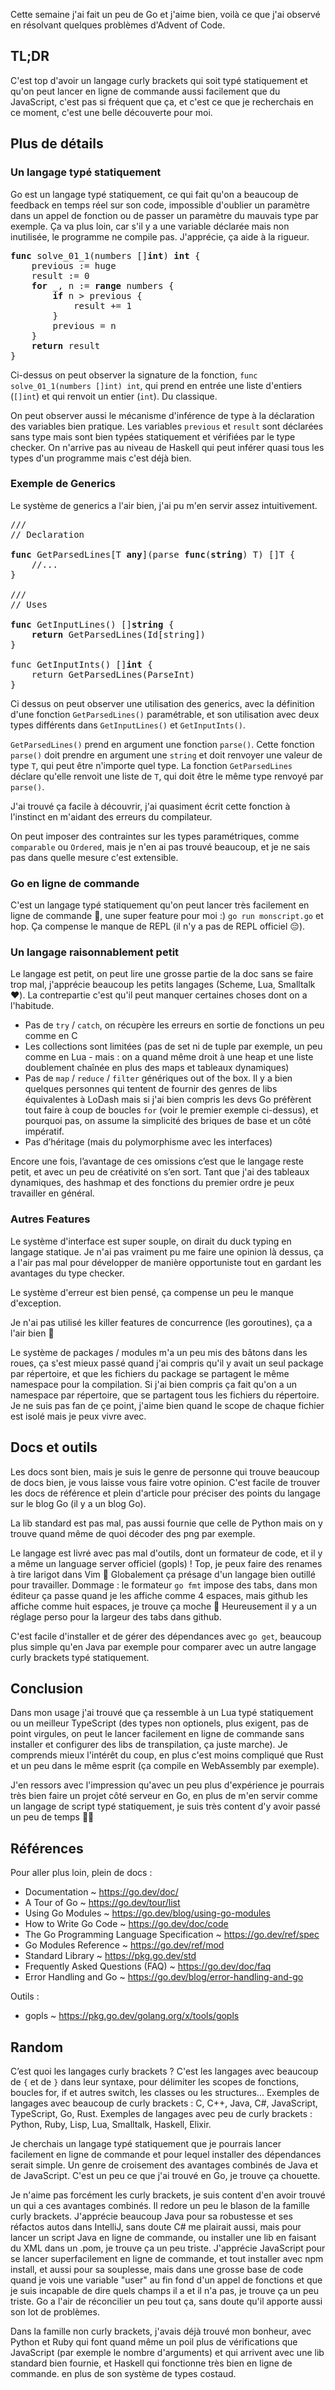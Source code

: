 Cette semaine j'ai fait un peu de Go et j'aime bien, voilà ce que j'ai observé en résolvant quelques problèmes d'Advent of Code.

## TL;DR

C'est top d'avoir un langage curly brackets qui soit typé statiquement et qu'on peut lancer en ligne de commande aussi facilement que du JavaScript, c'est pas si fréquent que ça, et c'est ce que je recherchais en ce moment, c'est une belle découverte pour moi.

## Plus de détails

### Un langage typé statiquement

Go est un langage typé statiquement, ce qui fait qu'on a beaucoup de feedback en temps réel sur son code, impossible d'oublier un paramètre dans un appel de fonction ou de passer un paramètre du mauvais type par exemple. Ça va plus loin, car s'il y a une variable déclarée mais non inutilisée, le programme ne compile pas. J'apprécie, ça aide à la rigueur.

<pre>
<b>func</b> solve_01_1(numbers []<b>int</b>) <b>int</b> {
	previous := huge
	result := 0
	<b>for</b> _, n := <b>range</b> numbers {
		<b>if</b> n > previous {
			result += 1
		}
		previous = n
	}
	<b>return</b> result
}
</pre>

Ci-dessus on peut observer la signature de la fonction, `func solve_01_1(numbers []int) int`, qui prend en entrée une liste d'entiers (`[]int`) et qui renvoit un entier (`int`). Du classique.

On peut observer aussi le mécanisme d'inférence de type à la déclaration des variables bien pratique. Les variables `previous` et `result` sont déclarées sans type mais sont bien typées statiquement et vérifiées par le type checker. On n'arrive pas au niveau de Haskell qui peut inférer quasi tous les types d'un programme mais c'est déjà bien.

### Exemple de Generics

Le système de generics a l'air bien, j'ai pu m'en servir assez intuitivement.

<pre>
///
// Declaration

<b>func</b> GetParsedLines[T <b>any</b>](parse <b>func</b>(<b>string</b>) T) []T {
    //...
}

///
// Uses

<b>func</b> GetInputLines() []<b>string</b> {
	<b>return</b> GetParsedLines(Id[string])
}

func GetInputInts() []<b>int</b> {
	return GetParsedLines(ParseInt)
}
</pre>

Ci dessus on peut observer une utilisation des generics, avec la définition d'une fonction `GetParsedLines()` paramétrable, et son utilisation avec deux types différents dans `GetInputLines()` et `GetInputInts()`.

`GetParsedLines()` prend en argument une fonction `parse()`. Cette fonction `parse()` doit prendre en argument une `string` et doit renvoyer une valeur de type `T`, qui peut être n'importe quel type. La fonction `GetParsedLines` déclare qu'elle renvoit une liste de `T`, qui doit être le même type renvoyé par `parse()`.

J'ai trouvé ça facile à découvrir, j'ai quasiment écrit cette fonction à l'instinct en m'aidant des erreurs du compilateur.

On peut imposer des contraintes sur les types paramétriques, comme `comparable` ou `Ordered`, mais je n'en ai pas trouvé beaucoup, et je ne sais pas dans quelle mesure c'est extensible.

### Go en ligne de commande

C'est un langage typé statiquement qu'on peut lancer très facilement en ligne de commande 🎉, une super feature pour moi :) `go run monscript.go` et hop. Ça compense le manque de REPL (il n'y a pas de REPL officiel 😔).

### Un langage raisonnablement petit

Le langage est petit, on peut lire une grosse partie de la doc sans se faire trop mal, j'apprécie beaucoup les petits langages (Scheme, Lua, Smalltalk ❤️). La contrepartie c'est qu'il peut manquer certaines choses dont on a l'habitude.

- Pas de `try` / `catch`, on récupère les erreurs en sortie de fonctions un peu comme en C
- Les collections sont limitées (pas de set ni de tuple par exemple, un peu comme en Lua - mais : on a quand même droit à une heap et une liste doublement chaînée en plus des maps et tableaux dynamiques)
- Pas de `map` / `reduce` / `filter` génériques out of the box. Il y a bien quelques personnes qui tentent de fournir des genres de libs équivalentes à LoDash mais si j'ai bien compris les devs Go préfèrent tout faire à coup de boucles `for` (voir le premier exemple ci-dessus), et pourquoi pas, on assume la simplicité des briques de base et un côté impératif.
- Pas d’héritage (mais du polymorphisme avec les interfaces)

Encore une fois, l’avantage de ces omissions c’est que le langage reste petit, et avec un peu de créativité on s’en sort. Tant que j'ai des tableaux dynamiques, des hashmap et des fonctions du premier ordre je peux travailler en général.

### Autres Features

Le système d'interface est super souple, on dirait du duck typing en langage statique. Je n'ai pas vraiment pu me faire une opinion là dessus, ça a l'air pas mal pour développer de manière opportuniste tout en gardant les avantages du type checker.

Le système d'erreur est bien pensé, ça compense un peu le manque d'exception.

Je n'ai pas utilisé les killer features de concurrence (les goroutines), ça a l'air bien 🤷

Le système de packages / modules m'a un peu mis des bâtons dans les roues, ça s'est mieux passé quand j'ai compris qu'il y avait un seul package par répertoire, et que les fichiers du package se partagent le même namespace pour la compilation. Si j'ai bien compris ça fait qu'on a un namespace par répertoire, que se partagent tous les fichiers du répertoire. Je ne suis pas fan de çe point, j'aime bien quand le scope de chaque fichier est isolé mais je peux vivre avec.

## Docs et outils

Les docs sont bien, mais je suis le genre de personne qui trouve beaucoup de docs bien, je vous laisse vous faire votre opinion. C'est facile de trouver les docs de référence et plein d'article pour préciser des points du langage sur le blog Go (il y a un blog Go).

La lib standard est pas mal, pas aussi fournie que celle de Python mais on y trouve quand même de quoi décoder des png par exemple.

Le langage est livré avec pas mal d'outils, dont un formateur de code, et il y a même un language server officiel (gopls) ! Top, je peux faire des renames à tire larigot dans Vim 🎉 Globalement ça présage d'un langage bien outillé pour travailler. Dommage : le formateur `go fmt` impose des tabs, dans mon éditeur ça passe quand je les affiche comme 4 espaces, mais github les affiche comme huit espaces, je trouve ça moche 🤷 Heureusement il y a un réglage perso pour la largeur des tabs dans github.

C'est facile d'installer et de gérer des dépendances avec `go get`, beaucoup plus simple qu'en Java par exemple pour comparer avec un autre langage curly brackets typé statiquement.

## Conclusion

Dans mon usage j'ai trouvé que ça ressemble à un Lua typé statiquement ou un meilleur TypeScript (des types non optionels, plus exigent, pas de point virgules, on peut le lancer facilement en ligne de commande sans installer et configurer des libs de transpilation, ça juste marche). Je comprends mieux l'intérêt du coup, en plus c'est moins compliqué que Rust et un peu dans le même esprit (ça compile en WebAssembly par exemple).

J'en ressors avec l'impression qu'avec un peu plus d'expérience je pourrais très bien faire un projet côté serveur en Go, en plus de m'en servir comme un langage de script typé statiquement, je suis très content d'y avoir passé un peu de temps 👍🏼

## Références

Pour aller plus loin, plein de docs :

- Documentation ~ <https://go.dev/doc/>
- A Tour of Go ~ <https://go.dev/tour/list>
- Using Go Modules ~ <https://go.dev/blog/using-go-modules>
- How to Write Go Code ~ <https://go.dev/doc/code>
- The Go Programming Language Specification ~ <https://go.dev/ref/spec>
- Go Modules Reference ~ <https://go.dev/ref/mod>
- Standard Library ~ <https://pkg.go.dev/std>
- Frequently Asked Questions (FAQ) ~ <https://go.dev/doc/faq>
- Error Handling and Go ~ <https://go.dev/blog/error-handling-and-go>

Outils :

- gopls ~ <https://pkg.go.dev/golang.org/x/tools/gopls>

## Random

C’est quoi les langages curly brackets ? C'est les langages avec beaucoup de `{` et de `}` dans leur syntaxe, pour délimiter les scopes de fonctions, boucles for, if et autres switch, les classes ou les structures...
Exemples de langages avec beaucoup de curly brackets : C, C++, Java, C#, JavaScript, TypeScript, Go, Rust.
Exemples de langages avec peu de curly brackets : Python, Ruby, Lisp, Lua, Smalltalk, Haskell, Elixir.

Je cherchais un langage typé statiquement que je pourrais lancer facilement en ligne de commande et pour lequel installer des dépendances serait simple. Un genre de croisement des avantages combinés de Java et de JavaScript. C'est un peu ce que j'ai trouvé en Go, je trouve ça chouette.

Je n'aime pas forcément les curly brackets, je suis content d'en avoir trouvé un qui a ces avantages combinés. Il redore un peu le blason de la famille curly brackets.
J'apprécie beaucoup Java pour sa robustesse et ses réfactos autos dans IntelliJ, sans doute C# me plairait aussi, mais pour lancer un script Java en ligne de commande, ou installer une lib en faisant du XML dans un .pom, je trouve ça un peu triste.
J'apprécie JavaScript pour se lancer superfacilement en ligne de commande, et tout installer avec npm install, et aussi pour sa souplesse, mais dans une grosse base de code quand je vois une variable "user" au fin fond d'un appel de fonctions et que je suis incapable de dire quels champs il a et il n'a pas, je trouve ça un peu triste.
Go a l'air de réconcilier un peu tout ça, sans doute qu'il apporte aussi son lot de problèmes.

Dans la famille non curly brackets, j'avais déjà trouvé mon bonheur, avec Python et Ruby qui font quand même un poil plus de vérifications que JavaScript (par exemple le nombre d'arguments) et qui arrivent avec une lib standard bien fournie, et Haskell qui fonctionne très bien en ligne de commande. en plus de son système de types costaud.
